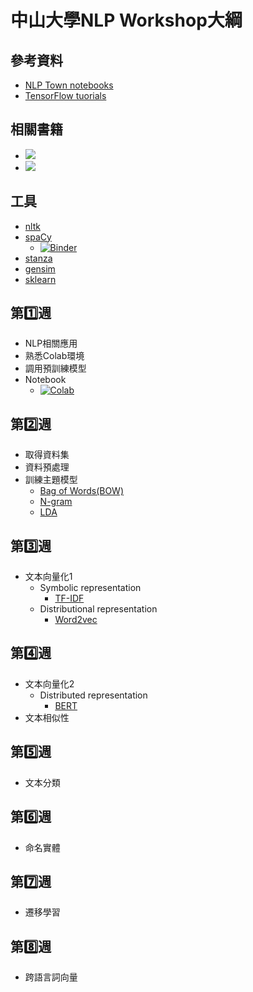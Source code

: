 # 中山大學NLP Workshop大綱

## 參考資料
- [NLP Town notebooks](https://github.com/nlptown/nlp-notebooks)
- [TensorFlow tuorials](https://www.tensorflow.org/tutorials)

## 相關書籍
- ![](https://i.gr-assets.com/images/S/compressed.photo.goodreads.com/books/1630086235l/58870327._SX318_.jpg)
- ![](https://i.gr-assets.com/images/S/compressed.photo.goodreads.com/books/1628096299l/55711023._SX318_.jpg)

## 工具
- [nltk](https://www.nltk.org/)
- [spaCy](https://spacy.io/)
  - [![Binder](https://mybinder.org/badge_logo.svg)](https://mybinder.org/v2/gh/howard-haowen/NLP-demos/main?filepath=spacy-playground.ipynb)
- [stanza](https://stanfordnlp.github.io/stanza/)
- [gensim](https://radimrehurek.com/gensim/)
- [sklearn](https://scikit-learn.org/stable/)

## 第1️⃣週
- NLP相關應用
- 熟悉Colab環境
- 調用預訓練模型
- Notebook
  - [![Colab](https://colab.research.google.com/assets/colab-badge.svg)](https://colab.research.google.com/github/howard-haowen/NLP-demos/blob/main/NSYSU/W01-use-pretrained-models.ipynb)

## 第2️⃣週
- 取得資料集
- 資料預處理
- 訓練主題模型
  - [Bag of Words(BOW)](https://en.wikipedia.org/wiki/Bag-of-words_model)
  - [N-gram](https://en.wikipedia.org/wiki/N-gram)
  - [LDA](https://en.wikipedia.org/wiki/Latent_Dirichlet_allocation)

## 第3️⃣週
- 文本向量化1
  - Symbolic representation  
    - [TF-IDF](https://en.wikipedia.org/wiki/Tf%E2%80%93idf)
  - Distributional representation 
    - [Word2vec](https://en.wikipedia.org/wiki/Word2vec)  

## 第4️⃣週
- 文本向量化2
  - Distributed representation 
    - [BERT](https://en.wikipedia.org/wiki/BERT_(language_model))
- 文本相似性

## 第5️⃣週
- 文本分類
  
## 第6️⃣週
- 命名實體
  
## 第7️⃣週
- 遷移學習
  
## 第8️⃣週
- 跨語言詞向量
